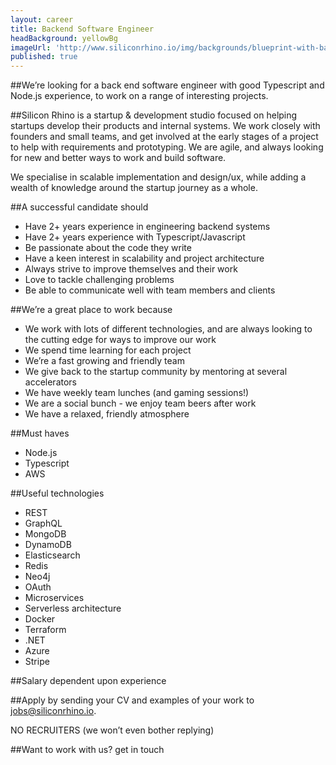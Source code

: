 ```yaml
---
layout: career
title: Backend Software Engineer
headBackground: yellowBg
imageUrl: 'http://www.siliconrhino.io/img/backgrounds/blueprint-with-background@2x.e691.png'
published: true
---
```


##We’re looking for
a back end software engineer with good Typescript and Node.js experience, to work on a range of interesting projects.
<p></p>

##Silicon Rhino is
a startup & development studio focused on helping startups develop their products and internal systems. We work closely with founders and small teams, and get involved at the early stages of a project to help with requirements and prototyping. We are agile, and always looking for new and better ways to work and build software.

We specialise in scalable implementation and design/ux, while adding a wealth of knowledge around the startup journey as a whole.
<p></p>

##A successful candidate should

 - Have 2+ years experience in engineering backend systems
 - Have 2+ years experience with Typescript/Javascript
 - Be passionate about the code they write
 - Have a keen interest in scalability and project architecture
 - Always strive to improve themselves and their work
 - Love to tackle challenging problems
 - Be able to communicate well with team members and clients

<p></p>

##We’re a great place to work because

 - We work with lots of different technologies, and are always looking to the cutting edge for ways to improve our work
 - We spend time learning for each project
 - We’re a fast growing and friendly team
 - We give back to the startup community by mentoring at several accelerators
 - We have weekly team lunches (and gaming sessions!)
 - We are a social bunch - we enjoy team beers after work
 - We have a relaxed, friendly atmosphere

<p></p>

##Must haves

 - Node.js
 - Typescript
 - AWS

<p></p>

##Useful technologies
 - REST
 - GraphQL
 - MongoDB
 - DynamoDB
 - Elasticsearch
 - Redis
 - Neo4j
 - OAuth
 - Microservices
 - Serverless architecture
 - Docker
 - Terraform
 - .NET
 - Azure
 - Stripe
<p></p>

##Salary
dependent upon experience
<p></p>

##Apply
by sending your CV and examples of your work to jobs@siliconrhino.io.

NO RECRUITERS (we won’t even bother replying)
<p></p>

##Want to work with us?
get in touch
<p></p>
<p></p>
